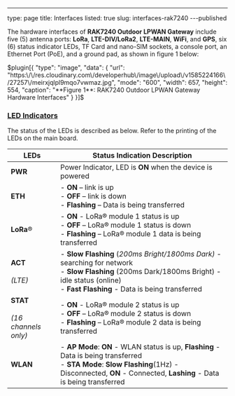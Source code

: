 ---
type: page
title: Interfaces
listed: true
slug: interfaces-rak7240
---published

The hardware interfaces of **RAK7240 Outdoor LPWAN Gateway** include five (5) antenna ports: **LoRa**, **LTE-DIV/LoRa2**, **LTE-MAIN**, **WiFi**, and **GPS**, six (6) status indicator LEDs, TF Card and nano-SIM sockets, a console port, an Ethernet Port (PoE), and a ground pad, as shown in figure 1 below:

$plugin[{
    "type": "image",
    "data": {
        "url": "https:\/\/res.cloudinary.com\/developerhub\/image\/upload\/v1585224166\/27257\/meirxjqlpl9mqo7vwmaz.jpg",
        "mode": "600",
        "width": 657,
        "height": 554,
        "caption": "**Figure 1**: RAK7240 Outdoor LPWAN Gateway Hardware Interfaces"
    }
}]$

### [LED Indicators](https://doc.rakwireless.com/datasheet/rakproducts/board-interface#led-indicators)

The status of the LEDs is described as below. Refer to the printing of the LEDs on the main board.

| **LEDs** | **Status Indication Description** | 
| ---- | ---- | 
| **PWR** | Power Indicator, LED is **ON** when the device is powered | 
| **ETH** | - **ON** – link is up<br>- **OFF** – link is down<br>- **Flashing** – Data is being transferred | 
| **LoRa**® | - **ON** - LoRa® module 1 status is up<br>- **OFF** – LoRa® module 1 status is down<br>- **Flashing** – LoRa® module 1 data is being transferred | 
| **ACT**<br><br>_(LTE)_ | - **Slow Flashing** (_200ms Bright/1800ms Dark)_ - searching for network<br>- **Slow Flashing** (200ms Dark/1800ms Bright) - idle status (online)<br>- **Fast Flashing** - Data is being transferred | 
| **STAT**<br><br>_(16 channels only)_ | - **ON** - LoRa® module 2 status is up<br>- **OFF** – LoRa® module 2 status is down<br>- **Flashing** – LoRa® module 2 data is being transferred | 
| **WLAN** | - **AP Mode**: **ON** - WLAN status is up, **Flashing** - Data is being transferred<br>- **STA Mode**: **Slow Flashing**(1Hz) - Disconnected, **ON** - Connected, **Lashing** - Data is being transferred | 


